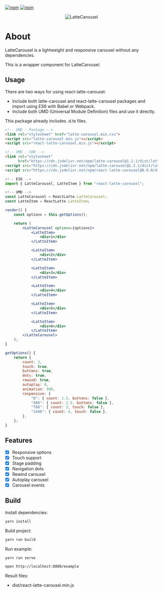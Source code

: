 [![npm](https://img.shields.io/npm/v/react-latte-carousel.svg)](https://npmjs.com/package/react-latte-carousel)
[![npm](https://img.shields.io/npm/l/react-latte-carousel.svg)](https://github.com/latte-carousel/react-latte-carousel/blob/master/LICENSE)

<p align="center">
    <img src="https://latte-carousel.github.io/img/colored_small.png" alt="LatteCarousel"/>
</p>

# About

LatteCarousel is a lightweight and responsive carousel without any dependencies.

This is a wrapper component for LatteCarousel.

## Usage

There are two ways for using react-latte-carousel:

-   Include both latte-carousel and react-latte-carousel packages and import using ES6 with Babel or Webpack.
-   Include both UMD (Universal Module Definition) files and use it directly.

This package already includes .d.ts files.

```html
<!-- UMD - Package -->
<link rel="stylesheet" href="latte-carousel.min.css">
<script src="latte-carousel.min.js"></script>
<script src="react-latte-carousel.min.js"></script>

<!-- UMD - CDN -->
<link rel="stylesheet"
      href="https://cdn.jsdelivr.net/npm/latte-carousel@1.2.1/dist/latte-carousel.min.css">
<script src="https://cdn.jsdelivr.net/npm/latte-carousel@1.2.1/dist/latte-carousel.min.js"></script>
<script src="https://cdn.jsdelivr.net/npm/react-latte-carousel@0.9.0/dist/react-latte-carousel.min.js"></script>
```

```jsx
<!-- ES6 -->
import { LatteCarousel, LatteItem } from "react-latte-carousel";

<!-- UMD -->
const LatteCarousel = ReactLatte.LatteCarousel;
const LatteItem = ReactLatte.LatteItem;
```

```jsx
render() {
    const options = this.getOptions();

    return (
        <LatteCarousel options={options}>
            <LatteItem>
                <div>1</div>
            </LatteItem>

            <LatteItem>
                <div>2</div>
            </LatteItem>

            <LatteItem>
                <div>3</div>
            </LatteItem>

            <LatteItem>
                <div>4</div>
            </LatteItem>

            <LatteItem>
                <div>5</div>
            </LatteItem>

            <LatteItem>
                <div>6</div>
            </LatteItem>
        </LatteCarousel>
    );
}
```

```jsx
getOptions() {
    return {
        count: 3,
        touch: true,
        buttons: true,
        dots: true,
        rewind: true,
        autoplay: 0,
        animation: 500,
        responsive: {
            "0": { count: 1.5, buttons: false },
            "480": { count: 2.5, buttons: false },
            "768": { count: 3, touch: false },
            "1440": { count: 4, touch: false },
        },
    };
}
```

## Features

-   [x] Responsive options
-   [x] Touch support
-   [x] Stage padding
-   [x] Navigation dots
-   [x] Rewind carousel
-   [x] Autoplay carousel
-   [x] Carousel events

## Build

Install dependencies:

```sh
yarn install
```

Build project:

```sh
yarn run build
```

Run example:

```sh
yarn run serve

open http://localhost:8080/example
```

Result files:

-   dist/react-latte-carousel.min.js
